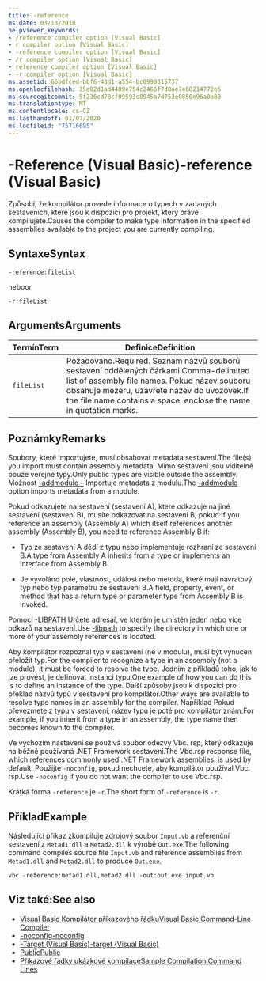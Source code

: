 ```yaml
---
title: -reference
ms.date: 03/13/2018
helpviewer_keywords:
- /reference compiler option [Visual Basic]
- r compiler option [Visual Basic]
- -reference compiler option [Visual Basic]
- /r compiler option [Visual Basic]
- reference compiler option [Visual Basic]
- -r compiler option [Visual Basic]
ms.assetid: 66bdfced-bbf6-43d1-a554-bc0990315737
ms.openlocfilehash: 35e02d1ad4409e754c2466f7d0ae7e68214772e6
ms.sourcegitcommit: 5f236cd78cf09593c8945a7d753e0850e96a0b80
ms.translationtype: MT
ms.contentlocale: cs-CZ
ms.lasthandoff: 01/07/2020
ms.locfileid: "75716695"
---
```

# <a name="-reference-visual-basic"></a><span data-ttu-id="97ad5-102">-Reference (Visual Basic)</span><span class="sxs-lookup"><span data-stu-id="97ad5-102">-reference (Visual Basic)</span></span>
<span data-ttu-id="97ad5-103">Způsobí, že kompilátor provede informace o typech v zadaných sestaveních, které jsou k dispozici pro projekt, který právě kompilujete.</span><span class="sxs-lookup"><span data-stu-id="97ad5-103">Causes the compiler to make type information in the specified assemblies available to the project you are currently compiling.</span></span>  
  
## <a name="syntax"></a><span data-ttu-id="97ad5-104">Syntaxe</span><span class="sxs-lookup"><span data-stu-id="97ad5-104">Syntax</span></span>  
  
```console  
-reference:fileList  
```

<span data-ttu-id="97ad5-105">nebo</span><span class="sxs-lookup"><span data-stu-id="97ad5-105">or</span></span>

```console
-r:fileList  
```  
  
## <a name="arguments"></a><span data-ttu-id="97ad5-106">Arguments</span><span class="sxs-lookup"><span data-stu-id="97ad5-106">Arguments</span></span>  
  
|<span data-ttu-id="97ad5-107">Termín</span><span class="sxs-lookup"><span data-stu-id="97ad5-107">Term</span></span>|<span data-ttu-id="97ad5-108">Definice</span><span class="sxs-lookup"><span data-stu-id="97ad5-108">Definition</span></span>|  
|---|---|  
|`fileList`|<span data-ttu-id="97ad5-109">Požadováno.</span><span class="sxs-lookup"><span data-stu-id="97ad5-109">Required.</span></span> <span data-ttu-id="97ad5-110">Seznam názvů souborů sestavení oddělených čárkami.</span><span class="sxs-lookup"><span data-stu-id="97ad5-110">Comma-delimited list of assembly file names.</span></span> <span data-ttu-id="97ad5-111">Pokud název souboru obsahuje mezeru, uzavřete název do uvozovek.</span><span class="sxs-lookup"><span data-stu-id="97ad5-111">If the file name contains a space, enclose the name in quotation marks.</span></span>|  
  
## <a name="remarks"></a><span data-ttu-id="97ad5-112">Poznámky</span><span class="sxs-lookup"><span data-stu-id="97ad5-112">Remarks</span></span>  
 <span data-ttu-id="97ad5-113">Soubory, které importujete, musí obsahovat metadata sestavení.</span><span class="sxs-lookup"><span data-stu-id="97ad5-113">The file(s) you import must contain assembly metadata.</span></span> <span data-ttu-id="97ad5-114">Mimo sestavení jsou viditelné pouze veřejné typy.</span><span class="sxs-lookup"><span data-stu-id="97ad5-114">Only public types are visible outside the assembly.</span></span> <span data-ttu-id="97ad5-115">Možnost [-addmodule –](../../../visual-basic/reference/command-line-compiler/addmodule.md) Importuje metadata z modulu.</span><span class="sxs-lookup"><span data-stu-id="97ad5-115">The [-addmodule](../../../visual-basic/reference/command-line-compiler/addmodule.md) option imports metadata from a module.</span></span>  
  
 <span data-ttu-id="97ad5-116">Pokud odkazujete na sestavení (sestavení A), které odkazuje na jiné sestavení (sestavení B), musíte odkazovat na sestavení B, pokud:</span><span class="sxs-lookup"><span data-stu-id="97ad5-116">If you reference an assembly (Assembly A) which itself references another assembly (Assembly B), you need to reference Assembly B if:</span></span>  
  
- <span data-ttu-id="97ad5-117">Typ ze sestavení A dědí z typu nebo implementuje rozhraní ze sestavení B.</span><span class="sxs-lookup"><span data-stu-id="97ad5-117">A type from Assembly A inherits from a type or implements an interface from Assembly B.</span></span>  
  
- <span data-ttu-id="97ad5-118">Je vyvoláno pole, vlastnost, událost nebo metoda, které mají návratový typ nebo typ parametru ze sestavení B.</span><span class="sxs-lookup"><span data-stu-id="97ad5-118">A field, property, event, or method that has a return type or parameter type from Assembly B is invoked.</span></span>  
  
 <span data-ttu-id="97ad5-119">Pomocí [-LIBPATH](../../../visual-basic/reference/command-line-compiler/libpath.md) Určete adresář, ve kterém je umístěn jeden nebo více odkazů na sestavení.</span><span class="sxs-lookup"><span data-stu-id="97ad5-119">Use [-libpath](../../../visual-basic/reference/command-line-compiler/libpath.md) to specify the directory in which one or more of your assembly references is located.</span></span>  
  
 <span data-ttu-id="97ad5-120">Aby kompilátor rozpoznal typ v sestavení (ne v modulu), musí být vynucen přeložit typ.</span><span class="sxs-lookup"><span data-stu-id="97ad5-120">For the compiler to recognize a type in an assembly (not a module), it must be forced to resolve the type.</span></span> <span data-ttu-id="97ad5-121">Jedním z příkladů toho, jak to lze provést, je definovat instanci typu.</span><span class="sxs-lookup"><span data-stu-id="97ad5-121">One example of how you can do this is to define an instance of the type.</span></span> <span data-ttu-id="97ad5-122">Další způsoby jsou k dispozici pro překlad názvů typů v sestavení pro kompilátor.</span><span class="sxs-lookup"><span data-stu-id="97ad5-122">Other ways are available to resolve type names in an assembly for the compiler.</span></span> <span data-ttu-id="97ad5-123">Například Pokud převezmete z typu v sestavení, název typu je poté pro kompilátor znám.</span><span class="sxs-lookup"><span data-stu-id="97ad5-123">For example, if you inherit from a type in an assembly, the type name then becomes known to the compiler.</span></span>  
  
 <span data-ttu-id="97ad5-124">Ve výchozím nastavení se používá soubor odezvy Vbc. rsp, který odkazuje na běžně používaná .NET Framework sestavení.</span><span class="sxs-lookup"><span data-stu-id="97ad5-124">The Vbc.rsp response file, which references commonly used .NET Framework assemblies, is used by default.</span></span> <span data-ttu-id="97ad5-125">Použijte `-noconfig`, pokud nechcete, aby kompilátor používal Vbc. rsp.</span><span class="sxs-lookup"><span data-stu-id="97ad5-125">Use `-noconfig` if you do not want the compiler to use Vbc.rsp.</span></span>  
  
 <span data-ttu-id="97ad5-126">Krátká forma `-reference` je `-r`.</span><span class="sxs-lookup"><span data-stu-id="97ad5-126">The short form of `-reference` is `-r`.</span></span>  
  
## <a name="example"></a><span data-ttu-id="97ad5-127">Příklad</span><span class="sxs-lookup"><span data-stu-id="97ad5-127">Example</span></span>  
 <span data-ttu-id="97ad5-128">Následující příkaz zkompiluje zdrojový soubor `Input.vb` a referenční sestavení z `Metad1.dll` a `Metad2.dll` k výrobě `Out.exe`.</span><span class="sxs-lookup"><span data-stu-id="97ad5-128">The following command compiles source file `Input.vb` and reference assemblies from `Metad1.dll` and `Metad2.dll` to produce `Out.exe`.</span></span>  
  
```console
vbc -reference:metad1.dll,metad2.dll -out:out.exe input.vb  
```  
  
## <a name="see-also"></a><span data-ttu-id="97ad5-129">Viz také:</span><span class="sxs-lookup"><span data-stu-id="97ad5-129">See also</span></span>

- [<span data-ttu-id="97ad5-130">Visual Basic Kompilátor příkazového řádku</span><span class="sxs-lookup"><span data-stu-id="97ad5-130">Visual Basic Command-Line Compiler</span></span>](../../../visual-basic/reference/command-line-compiler/index.md)
- [<span data-ttu-id="97ad5-131">-noconfig</span><span class="sxs-lookup"><span data-stu-id="97ad5-131">-noconfig</span></span>](../../../visual-basic/reference/command-line-compiler/noconfig.md)
- [<span data-ttu-id="97ad5-132">-Target (Visual Basic)</span><span class="sxs-lookup"><span data-stu-id="97ad5-132">-target (Visual Basic)</span></span>](../../../visual-basic/reference/command-line-compiler/target.md)
- [<span data-ttu-id="97ad5-133">Public</span><span class="sxs-lookup"><span data-stu-id="97ad5-133">Public</span></span>](../../../visual-basic/language-reference/modifiers/public.md)
- [<span data-ttu-id="97ad5-134">Příkazové řádky ukázkové kompilace</span><span class="sxs-lookup"><span data-stu-id="97ad5-134">Sample Compilation Command Lines</span></span>](../../../visual-basic/reference/command-line-compiler/sample-compilation-command-lines.md)
